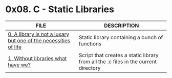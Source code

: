 # 0x08. C - Static Libraries

FILE | DESCRIPTION
----|----
[0. A library is not a luxary but one of the necessities of life](./libholberton.a) | Static library containing a bunch of functions
[1. Without libraries what have we?](./create_static_lib.sh) | Script that creates a static library from all the .c files in the current directory
